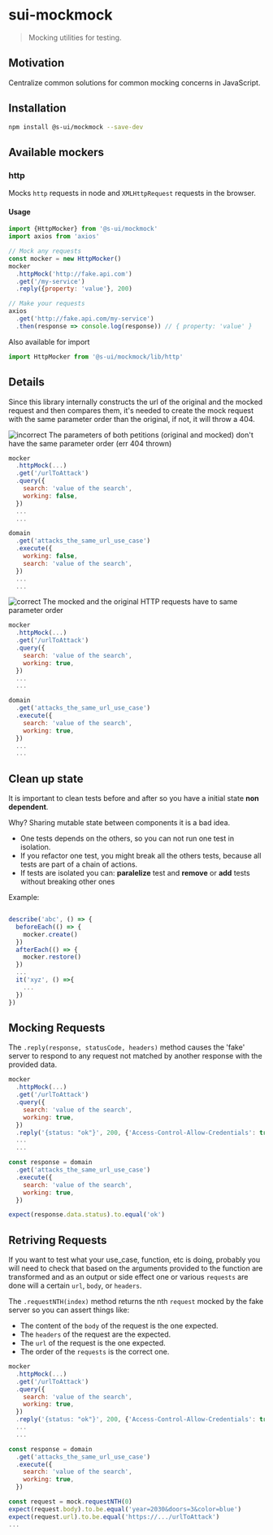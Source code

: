# sui-mockmock

> Mocking utilities for testing.

## Motivation

Centralize common solutions for common mocking concerns in JavaScript.

## Installation

```sh
npm install @s-ui/mockmock --save-dev
```

## Available mockers

### http

Mocks `http` requests in node and `XMLHttpRequest` requests in the browser.

#### Usage

```js
import {HttpMocker} from '@s-ui/mockmock'
import axios from 'axios'

// Mock any requests
const mocker = new HttpMocker()
mocker
  .httpMock('http://fake.api.com')
  .get('/my-service')
  .reply({property: 'value'}, 200)

// Make your requests
axios
  .get('http://fake.api.com/my-service')
  .then(response => console.log(response)) // { property: 'value' }
```

Also available for import

```js
import HttpMocker from '@s-ui/mockmock/lib/http'
```

## Details

Since this library internally constructs the url of the original and the mocked request and then compares them,
it's needed to create the mock request with the same parameter order than the original, if not, it will throw a 404.

![incorrect] The parameters of both petitions (original and mocked) don't have the same parameter order (err 404 thrown)

```js
mocker
  .httpMock(...)
  .get('/urlToAttack')
  .query({
    search: 'value of the search',
    working: false,
  })
  ...
  ...

domain
  .get('attacks_the_same_url_use_case')
  .execute({
    working: false,
    search: 'value of the search',
  })
  ...
  ...
```

![correct] The mocked and the original HTTP requests have to same parameter order

```js
mocker
  .httpMock(...)
  .get('/urlToAttack')
  .query({
    search: 'value of the search',
    working: true,
  })
  ...
  ...

domain
  .get('attacks_the_same_url_use_case')
  .execute({
    search: 'value of the search',
    working: true,
  })
  ...
  ...
```

[correct]: https://img.shields.io/badge/-OK-green.svg
[incorrect]: https://img.shields.io/badge/-KO-red.svg

## Clean up state

It is important to clean tests before and after so you have a initial state **non dependent**.

Why? Sharing mutable state between components it is a bad idea.

- One tests depends on the others, so you can not run one test in isolation.
- If you refactor one test, you might break all the others tests, because all tests are part of a chain of actions.
- If tests are isolated you can: **paralelize** test and **remove** or **add** tests without breaking other ones

Example:

```js

describe('abc', () => {
  beforeEach(() => {
    mocker.create()
  })
  afterEach(() => {
    mocker.restore()
  })
  ...
  it('xyz', () =>{
    ...
  })
})

```

## Mocking Requests

The `.reply(response, statusCode, headers)` method causes the 'fake' server to respond to any request not matched by another response with the provided data.

```js
mocker
  .httpMock(...)
  .get('/urlToAttack')
  .query({
    search: 'value of the search',
    working: true,
  })
  .reply('{status: "ok"}', 200, {'Access-Control-Allow-Credentials': true})
  ...
  ...

const response = domain
  .get('attacks_the_same_url_use_case')
  .execute({
    search: 'value of the search',
    working: true,
  })

expect(response.data.status).to.equal('ok')
```

## Retriving Requests

If you want to test what your use_case, function, etc is doing, probably you will need to check that based on the arguments provided to the function are transformed and as an output or side effect one or various `requests` are done will a certain `url`, `body`, or `headers`.

The `.requestNTH(index)` method returns the nth `request` mocked by the fake server so you can assert things like:

- The content of the `body` of the request is the one expected.
- The `headers` of the request are the expected.
- The `url` of the request is the one expected.
- The order of the `requests` is the correct one.

```js
mocker
  .httpMock(...)
  .get('/urlToAttack')
  .query({
    search: 'value of the search',
    working: true,
  })
  .reply('{status: "ok"}', 200, {'Access-Control-Allow-Credentials': true})
  ...
  ...

const response = domain
  .get('attacks_the_same_url_use_case')
  .execute({
    search: 'value of the search',
    working: true,
  })

const request = mock.requestNTH(0)
expect(request.body).to.be.equal('year=2030&doors=3&color=blue')
expect(request.url).to.be.equal('https://.../urlToAttack')
...
```
